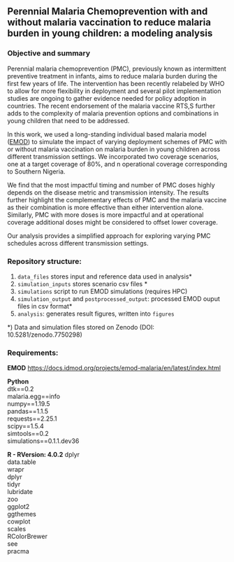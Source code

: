 ## Perennial Malaria Chemoprevention with and without malaria vaccination to reduce malaria burden in young children: a modeling analysis

### Objective and summary
Perennial malaria chemoprevention (PMC), previously known as intermittent preventive treatment in infants, aims to reduce malaria burden during the first few years of life. The intervention has been recently relabeled by WHO to allow for more flexibility in deployment and several pilot implementation studies are ongoing to gather evidence needed for policy adoption in countries. 
The recent endorsement of the malaria vaccine RTS,S further adds to the complexity of malaria prevention options and combinations in young children that need to be addressed.

In this work, we used a long-standing individual based malaria model ([EMOD](https://docs.idmod.org/projects/emod-malaria/en/latest/index.html)) to simulate the impact of varying deployment schemes of PMC with or without malaria vaccination on malaria burden in young children across different transmission settings. 
We incorporated two coverage scenarios, one at a target coverage of 80%, and n operational coverage corresponding to Southern Nigeria.  

We find that the most impactful timing and number of PMC doses highly depends on the disease metric and transmission intensity. 
The results further highlight the complementary effects of PMC and the malaria vaccine as their combination is more effective than either intervention alone. 
Similarly, PMC with more doses is more impactful and at operational coverage additional doses might be considered to offset lower coverage.

Our analysis provides a simplified approach for exploring varying PMC schedules across different transmission settings. 

### Repository structure:  
1. `data_files` stores input and reference data used in analysis*
2. `simulation_inputs` stores scenario csv files *
3. `simulations` script to run EMOD simulations (requires HPC)
4. `simulation_output` and `postprocessed_output`: processed EMOD ouput files in csv format*
5. `analysis`: generates result figures, written into `figures`

*) Data and simulation files stored on Zenodo (DOI: 10.5281/zenodo.7750298)


### Requirements:


**EMOD**
https://docs.idmod.org/projects/emod-malaria/en/latest/index.html

**Python**   
dtk==0.2  
malaria.egg==info  
numpy==1.19.5  
pandas==1.1.5  
requests==2.25.1  
scipy==1.5.4  
simtools==0.2  
simulations==0.1.1.dev36  


**R - RVersion: 4.0.2**
dplyr  
data.table  
wrapr  
dplyr  
tidyr  
lubridate  
zoo  
ggplot2  
ggthemes  
cowplot  
scales  
RColorBrewer  
see  
pracma  



